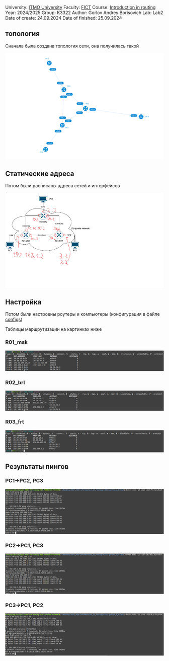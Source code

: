 University: [ITMO University](https://itmo.ru/ru/)
Faculty: [FICT](https://fict.itmo.ru)
Course: [Introduction in routing](https://github.com/itmo-ict-faculty/introduction-in-routing)
Year: 2024/2025
Group: K3322
Author: Gorlov Andrey Borisovich
Lab: Lab2
Date of create: 24.09.2024
Date of finished: 25.09.2024

## топология

Сначала была создана топология сети, она получилась такой

![топология](images/topology.png)

## Статические адреса

Потом были расписаны адреса сетей и интерфейсов

![адреса](images/ROUTING.png)

## Настройка 

Потом были настроены роутеры и компьютеры (конфигурация в файле [configs](configs))

Таблицы маршрутизации на картинках ниже 

### R01_msk
![R01_msk](images/R01.png)

### R02_brl
![R02_brl](images/R02.png)

### R03_frt
![R03_frt](images/R03.png)


## Результаты пингов

### PC1->PC2, PC3
![PC1->PC2, PC3](images/PC1.png)


### PC2->PC1, PC3
![PC2->PC1, PC3](images/PC2.png)


### PC3->PC1, PC2
![PC3->PC1, PC2](images/PC3.png)
